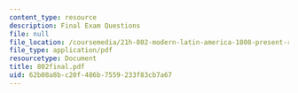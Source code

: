 ```yaml
---
content_type: resource
description: Final Exam Questions
file: null
file_location: /coursemedia/21h-802-modern-latin-america-1808-present-revolution-dictatorship-democracy-spring-2005/62b08a8bc20f486b7559233f83cb7a67_802final.pdf
file_type: application/pdf
resourcetype: Document
title: 802final.pdf
uid: 62b08a8b-c20f-486b-7559-233f83cb7a67
---
```

